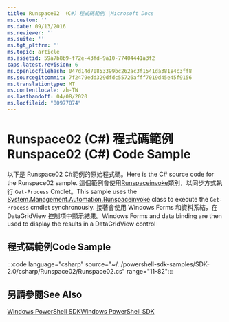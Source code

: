 ```yaml
---
title: Runspace02 （C#）程式碼範例 |Microsoft Docs
ms.custom: ''
ms.date: 09/13/2016
ms.reviewer: ''
ms.suite: ''
ms.tgt_pltfrm: ''
ms.topic: article
ms.assetid: 59a7b8b9-f72e-43fd-9a10-77404441a3f2
caps.latest.revision: 6
ms.openlocfilehash: 047d14d70853399bc262ac3f1541da38184c3ff8
ms.sourcegitcommit: 7f2479edd329dfdc55726afff7019d45e45f9156
ms.translationtype: MT
ms.contentlocale: zh-TW
ms.lasthandoff: 04/08/2020
ms.locfileid: "80977874"
---
```

# <a name="runspace02-c-code-sample"></a><span data-ttu-id="6e04a-102">Runspace02 (C#) 程式碼範例</span><span class="sxs-lookup"><span data-stu-id="6e04a-102">Runspace02 (C#) Code Sample</span></span>

<span data-ttu-id="6e04a-103">以下是 Runspace02 C#範例的原始程式碼。</span><span class="sxs-lookup"><span data-stu-id="6e04a-103">Here is the C# source code for the Runspace02 sample.</span></span> <span data-ttu-id="6e04a-104">這個範例會使用[Runspaceinvoke](/dotnet/api/System.Management.Automation.RunspaceInvoke)類別，以同步方式執行 `Get-Process` Cmdlet。</span><span class="sxs-lookup"><span data-stu-id="6e04a-104">This sample uses the [System.Management.Automation.Runspaceinvoke](/dotnet/api/System.Management.Automation.RunspaceInvoke) class to execute the `Get-Process` cmdlet synchronously.</span></span> <span data-ttu-id="6e04a-105">接著會使用 Windows Forms 和資料系結，在 DataGridView 控制項中顯示結果。</span><span class="sxs-lookup"><span data-stu-id="6e04a-105">Windows Forms and data binding are then used to display the results in a DataGridView control</span></span>

## <a name="code-sample"></a><span data-ttu-id="6e04a-106">程式碼範例</span><span class="sxs-lookup"><span data-stu-id="6e04a-106">Code Sample</span></span>

:::code language="csharp" source="~/../powershell-sdk-samples/SDK-2.0/csharp/Runspace02/Runspace02.cs" range="11-82":::

## <a name="see-also"></a><span data-ttu-id="6e04a-107">另請參閱</span><span class="sxs-lookup"><span data-stu-id="6e04a-107">See Also</span></span>

[<span data-ttu-id="6e04a-108">Windows PowerShell SDK</span><span class="sxs-lookup"><span data-stu-id="6e04a-108">Windows PowerShell SDK</span></span>](../windows-powershell-reference.md)
